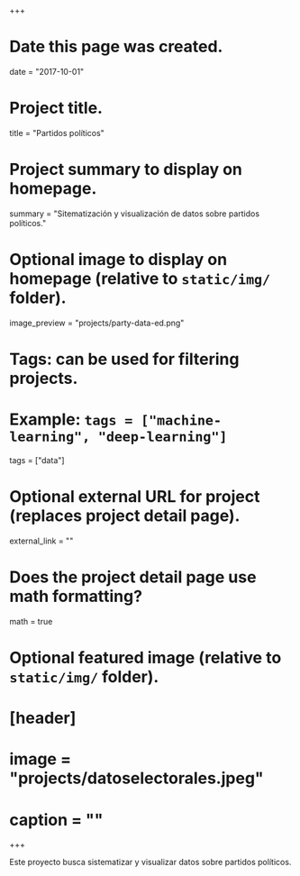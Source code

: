 +++
# Date this page was created.
date = "2017-10-01"

# Project title.
title = "Partidos políticos"

# Project summary to display on homepage.
summary = "Sitematización y visualización de datos sobre partidos políticos."

# Optional image to display on homepage (relative to `static/img/` folder).
image_preview = "projects/party-data-ed.png"

# Tags: can be used for filtering projects.
# Example: `tags = ["machine-learning", "deep-learning"]`
tags = ["data"]

# Optional external URL for project (replaces project detail page).
external_link = ""

# Does the project detail page use math formatting?
math = true

# Optional featured image (relative to `static/img/` folder).
# [header]
# image = "projects/datoselectorales.jpeg"
# caption = ""

+++

Este proyecto busca sistematizar y visualizar datos sobre partidos políticos.
